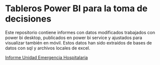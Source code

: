 # Tableros Power BI para la toma de decisiones

Este repositorio contiene informes con datos modificados trabajados con power bi desktop, publicados en power bi service y ajustados para visualizar también en móvil. Estos datos han sido extraídos de bases de datos con sql y archivos locales de excel.

[Informe Unidad Emergencia Hospitalaria](https://app.powerbi.com/view?r=eyJrIjoiYmFhMjYzNTUtOTgwZS00OWFlLWE3YjctZjVhYjc5Mzk0NTgwIiwidCI6ImY5ZWY2NjVkLTdkNWYtNDdmOS05MGNkLWY2YWE1NDI3OGRjNCJ9&pageName=ReportSection7b52fde9d43fa95af0bb)



